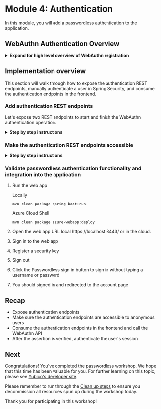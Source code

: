 # Module 4: Authentication
In this module, you will add a passwordless authentication to the application.

## WebAuthn Authentication Overview
<details>
<summary><strong>Expand for high level overview of WebAuthn registration</strong></summary><p>

### Registration

Initiate a authentication ceremony:

```java
AssertionRequest request = rp.startAssertion(StartAssertionOptions.builder()
    .username(Optional.of("alice"))
    .build());
String json = jsonMapper.writeValueAsString(request);
return json;
```

Validate the response:

```java
String responseJson = /* ... */;

PublicKeyCredential<AuthenticatorAssertionResponse, ClientAssertionExtensionOutputs> pkc =
    jsonMapper.readValue(responseJson, new TypeReference<PublicKeyCredential<AuthenticatorAssertionResponse, ClientAssertionExtensionOutputs>>() {
});

try {
    AssertionResult result = rp.finishAssertion(FinishAssertionOptions.builder()
        .request(request)
        .response(pkc)
        .build());

    if (result.isSuccess()) {
        return result.getUsername();
    }
} catch (AssertionFailedException e) { /* ... */ }
throw new RuntimeException("Authentication failed");
```

Authenticate the user:

```java
// Manually authenticate user
String username = result.right().get().getRegistrations().iterator().next().getUserIdentity().getName();

Authentication auth = SecurityContextHolder.getContext().getAuthentication();

UserDetails u = userDetailsService.loadUserByUsername(username);

Authentication newAuth = new UsernamePasswordAuthenticationToken(u, auth.getCredentials(),u.getAuthorities());

SecurityContextHolder.getContext().setAuthentication(newAuth);

return ResponseEntity.status(HttpStatus.OK).body(result.right().get());
```

</p></details>

## Implementation overview
This section will walk through how to expose the authentication REST endpoints, manually authenticate a user in Spring Security, and consume the authentication endpoints in the frontend.

### Add authentication REST endpoints
Let's expose two REST endpoints to start and finish the WebAuthn authentication operation.

<details>
<summary><strong>Step by step instructions</strong></summary><p>

1. Open the `./src/main/java/com/example/demo/WebAuthnController.java` class in your editor
2. Add the following imports in the import section
    ```java
    import com.example.demo.data.AssertionRequestWrapper;
    
    import org.springframework.security.core.userdetails.UserDetails;
    import org.springframework.security.core.userdetails.UserDetailsService;
    import org.springframework.security.authentication.UsernamePasswordAuthenticationToken;
    import org.springframework.security.core.Authentication;
    import org.springframework.security.core.context.SecurityContextHolder;
    ```
3. In the `WebAuthnController` class add a reference to the `UserDetailsService`. This is the service which loads user-specific data.
    ```java
    @Autowired
    private UserDetailsService userDetailsService;
    ```
4. Add the `/authenticate` and `/authenticate/finish` REST endpoints
    ```java
    @PostMapping("/authenticate")
    public ResponseEntity<AssertionRequestWrapper> startAuthentication(@RequestParam("username") Optional<String> username) {

        Either<List<String>, AssertionRequestWrapper> result = webAuthnServer.startAuthentication(username);

        if (result.isRight()) {
            return ResponseEntity.status(HttpStatus.OK).body(result.right().get());
        } else {
            throw new ResponseStatusException(HttpStatus.BAD_REQUEST, result.left().get().toString());
        }

    }

    @PostMapping("/authenticate/finish")
    public ResponseEntity<WebAuthnServer.SuccessfulAuthenticationResult> finishAuthentication(
            @RequestBody String responseJson) {

        Either<List<String>, WebAuthnServer.SuccessfulAuthenticationResult> result = webAuthnServer
                .finishAuthentication(responseJson);

        if (result.isRight()) {
            // Manually authenticate user
            String username = result.right().get().getRegistrations().iterator().next().getUserIdentity().getName();

            Authentication auth = SecurityContextHolder.getContext().getAuthentication();

            UserDetails u = userDetailsService.loadUserByUsername(username);

            Authentication newAuth = new UsernamePasswordAuthenticationToken(u, auth.getCredentials(),
                    u.getAuthorities());

            SecurityContextHolder.getContext().setAuthentication(newAuth);

            return ResponseEntity.status(HttpStatus.OK).body(result.right().get());
        } else {
            throw new ResponseStatusException(HttpStatus.BAD_REQUEST, result.left().get().toString());
        }

    }
    ```

</p></details>

### Make the authentication REST endpoints accessible

<details>
<summary><strong>Step by step instructions</strong></summary><p>

1. Open the `./src/main/java/com/example/demo/WebSecurityConfig.java` in your editor
2. Modify the `antMatchers()` method to include the new REST endpoints and javascript libraries so that they are accessible to users before they sign in.
```java
 http
    .authorizeRequests()
        .antMatchers("/", "/home", "/css/**", "/images/**", "/js/**", "/lib/**", "/authenticate", "/authenticate/finish").permitAll()
        .anyRequest().authenticated()
```

### Integrate WebAuthn API into application
1. Open the `./src/main/resources/templates/login.html` template
2. Add the following code in the header section
    ```javascript
        <meta th:name="_csrf" th:content="${_csrf.token}" />
        <meta th:name="_csrf_header" th:content="${_csrf.headerName}" />

        <script src="https://ajax.googleapis.com/ajax/libs/jquery/3.4.0/jquery.min.js"></script>
        <script type="module" src="/lib/fetch/fetch-3.0.0.js"></script>
        <script src="/lib/base64js/base64js-1.3.0.min.js"></script>
        <script src="/js/base64url.js"></script>
        <script src="/js/webauthn.js"></script>

        <script>

            function setStatus(statusText, success) {
                $('#status').text(statusText);
                if (success) {
                    $('#status').removeClass('error');
                } else {
                    $('#status').addClass('error');
                }
            }

            function submitResponse(url, requestId, response) {
                console.log('submitResponse', url, requestId, response);
        
                var token = $("meta[name='_csrf']").attr("content"); 
        
                const body = {
                    requestId,
                    credential: response,
                };
                console.log('body', JSON.stringify(body));
                
                return fetch(url, {
                    method: 'POST',
                    headers: {
                        'X-CSRF-TOKEN': token
                    },
                    body: JSON.stringify(body),
                }).then(response => response.json());
                ;
            }

            function authenticate() {
                const username = "";
                const token = $("meta[name='_csrf']").attr("content");

                return fetch('/authenticate', {
                    method: 'POST',
                    headers: {
                        'X-CSRF-TOKEN': token
                    },
                    })  
                    .then(response => response.json())
                    .then(function (request) {
                        console.log('request succeeded with JSON response', request)

                        return webauthn.getAssertion(request.publicKeyCredentialRequestOptions)
                            .then(webauthn.responseToObject)
                            .then(function (publicKeyCredential) {
                                console.log("publicKeyCredential ", publicKeyCredential);

                                url = '/authenticate/finish';
                                return submitResponse(url, request.requestId, publicKeyCredential);
                            })
                            .catch(error => {
                                throw error;
                            })
                            ;
                        })
                    .then(data => {
                        console.log("Success!");
                        window.location.href = "/account"
                        console.log(data);
                        return data;
                    })
                    .catch(error => {
                        console.log('authenticate', error);
                        setStatus(error.message, false);
                    })
                    ;
            }

        </script>
    ```
3. Add the Passwordless sign in button to the body section.
    ```html
    <hr />

    <h2 class="form-signin-heading">Passwordless sign in</h2>
    <p>Sign in with your previously registered security key</p>
    <p id="status"></p>
    <p><button onclick="authenticate()">Passwordless Sign in</button><br />
    </p>
    <p><a href="/index" th:href="@{/home}">Back to home page</a></p>ref="/index" th:href="@{/home}">Back to home page</a></p>
    ```

</p></details>

### Validate passwordless authentication functionality and integration into the application
1. Run the web app
    
    Locally
    ```
    mvn clean package spring-boot:run
    ```

    Azure Cloud Shell
    ```
    mvn clean package azure-webapp:deploy
    ```
   
2. Open the web app URL local https://localhost:8443/ or in the cloud.
3. Sign in to the web app
4. Register a security key
5. Sign out
6. Click the Passwordless sign in button to sign in without typing a username or password
7. You should signed in and redirected to the account page

## Recap
* Expose authentication endpoints
* Make sure the authentication endpoints are accessible to anonymous users
* Consume the authentication endpoints in the frontend and call the WebAuthn API
* After the assertion is verified, authenticate the user's session

## Next
Congratulations! You've completed the passwordless workshop. We hope that this time has been valuable for you. For further learning on this topic, please see [Yubico's developer site](https://develoers.yubico.com/FIDO2).

Please remember to run through the [Clean up steps](../5_Clean_Up/README.md) to ensure you decommission all resources spun up during the workshop today.

Thank you for participating in this workshop!